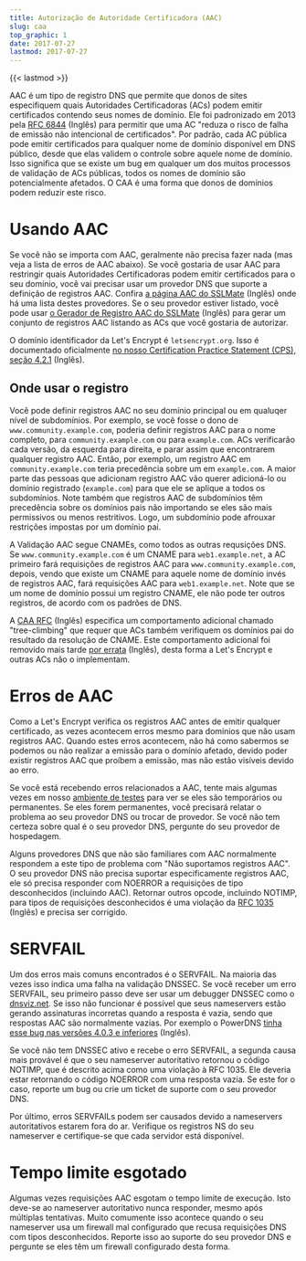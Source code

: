 ```yaml
---
title: Autorização de Autoridade Certificadora (AAC)
slug: caa
top_graphic: 1
date: 2017-07-27
lastmod: 2017-07-27
---
```


{{< lastmod >}}

AAC é um tipo de registro DNS que permite que donos de sites especifiquem quais Autoridades
Certificadoras (ACs) podem emitir certificados contendo seus nomes de domínio. Ele
foi padronizado em 2013 pela [RFC 6844](https://tools.ietf.org/html/rfc6844) (Inglês) para
permitir que uma AC "reduza o risco de falha de emissão não intencional de certificados". Por padrão,
cada AC pública pode emitir certificados para qualquer nome de domínio disponível 
em DNS público, desde que elas validem o controle sobre aquele nome de domínio. Isso significa que
se existe um bug em qualquer um dos muitos processos de validação de ACs públicas, todos
os nomes de domínio são potencialmente afetados. O CAA é uma forma que donos de domínios
podem reduzir este risco.

# Usando AAC

Se você não se importa com AAC, geralmente não precisa fazer nada (mas veja a lista
de erros de AAC abaixo). Se você gostaria de usar AAC para restringir quais Autoridades
Certificadoras podem emitir certificados para o seu domínio, você vai precisar usar um
provedor DNS que suporte a definição de registros AAC. Confira [a página AAC 
do SSLMate](https://sslmate.com/caa/support) (Inglês) onde há uma lista destes provedores. Se o seu
provedor estiver listado, você pode usar 
[o Gerador de Registro AAC do SSLMate](https://sslmate.com/caa/) (Inglês) para gerar um
conjunto de registros AAC listando as ACs que você gostaria de autorizar.

O domínio identificador da Let's Encrypt é `letsencrypt.org`. Isso é 
documentado oficialmente [no nosso Certification Practice Statement
(CPS), seção 4.2.1](/repository/) (Inglês).

## Onde usar o registro

Você pode definir registros AAC no seu domínio principal ou em qualuqer nível de subdomínios.
Por exemplo, se você fosse o dono de `www.community.example.com`, poderia definir registros AAC
para o nome completo, para `community.example.com` ou para `example.com`. ACs
verificarão cada versão, da esquerda para direita, e parar assim que encontrarem qualquer
registro AAC. Então, por exemplo, um registro AAC em `community.example.com` teria 
precedência sobre um em `example.com`. A maior parte das pessoas que adicionam registro AAC vão querer
adicioná-lo ou domínio registrado (`example.com`) para que ele se aplique a todos
os subdomínios. Note também que registros AAC de subdomínios têm precedência sobre os
domínios pais não importando se eles são mais permissivos ou menos 
restritivos. Logo, um subdomínio pode afrouxar restrições impostas por um domínio pai.

A Validação AAC segue CNAMEs, como todos as outras requsições DNS. Se 
`www.community.example.com` é um CNAME para `web1.example.net`, a AC primeiro
fará requisições de registros AAC para `www.community.example.com`, depois, vendo que existe
um CNAME para aquele nome de domínio invés de registros AAC, fará requisições AAC para
`web1.example.net`. Note que se um nome de domínio possui um registro CNAME, ele não
pode ter outros registros, de acordo com os padrões de DNS.

A [CAA RFC](https://tools.ietf.org/html/rfc6844) (Inglês) especifica um comportamento
adicional chamado "tree-climbing" que requer que ACs também verifiquem os domínios
pai do resultado da resolução de CNAME. Este comportamento adicional foi removido
mais tarde [por errata](https://www.rfc-editor.org/errata/eid5065) (Inglês), desta forma a Let's 
Encrypt e outras ACs não o implementam.

# Erros de AAC

Como a Let's Encrypt verifica os registros AAC antes de emitir qualquer certificado, as vezes
acontecem erros mesmo para domínios que não usam registros AAC. Quando estes
erros acontecem, não há como sabermos se podemos ou não realizar a emissão para o 
domínio afetado, devido poder existir registros AAC que proíbem a emissão, 
mas não estão visíveis devido ao erro.

Se você está recebendo erros relacionados a AAC, tente mais algumas vezes em nosso [ambiente
de testes](/pt-br/docs/staging-environment/) para ver se eles
são temporários ou permanentes. Se eles forem permanentes, você precisará relatar
o problema ao seu provedor DNS ou trocar de provedor. Se você não tem certeza 
sobre qual é o seu provedor DNS, pergunte do seu provedor de hospedagem.

Alguns provedores DNS que não são familiares com AAC normalmente respondem a este tipo de problema
com "Não suportamos registros AAC". O seu provedor DNS não precisa 
suportar especificamente registros AAC, ele só precisa responder com
NOERROR a requisições de tipo desconhecidos (incluindo AAC). Retornar outros
opcode, incluindo NOTIMP, para tipos de requisições desconhecidos é uma violação da [RFC 
1035](https://tools.ietf.org/html/rfc1035) (Inglês) e precisa ser corrigido.

# SERVFAIL

Um dos erros mais comuns encontrados é o SERVFAIL. Na maioria das vezes isso
indica uma falha na validação DNSSEC. Se você receber um erro SERVFAIL, seu
primeiro passo deve ser usar um debugger DNSSEC como o
[dnsviz.net](http://dnsviz.net/). Se isso não funcionar é possível que seus
nameservers estão gerando assinaturas incorretas quando a resposta é vazia, sendo que
respostas AAC são normalmente vazias. Por exemplo o PowerDNS [tinha esse bug
nas versões 4.0.3 e inferiores](https://community.letsencrypt.org/t/caa-servfail-changes/38298/2?u=jsha) (Inglês).

Se você não tem DNSSEC ativo e recebe o erro SERVFAIL, a segunda causa mais provável
é que o seu nameserver autoritativo retornou o código NOTIMP, que é descrito 
acima como uma violação à RFC 1035. Ele deveria estar retornando o código NOERROR com uma
resposta vazia. Se este for o caso, reporte um bug ou crie um ticket de suporte com o seu provedor DNS.

Por último, erros SERVFAILs podem ser causados devido a nameservers autoritativos estarem fora do ar.
Verifique os registros NS do seu nameserver e certifique-se que cada servidor está
disponível.

# Tempo limite esgotado

Algumas vezes requisições AAC esgotam o tempo limite de execução. Isto deve-se ao nameserver autoritativo nunca
responder, mesmo após múltiplas tentativas. Muito comumente isso
acontece quando o seu nameserver usa um firewall mal configurado que 
recusa requisições DNS com tipos desconhecidos. Reporte isso ao suporte do seu provedor
DNS e pergunte se eles têm um firewall configurado desta forma.
